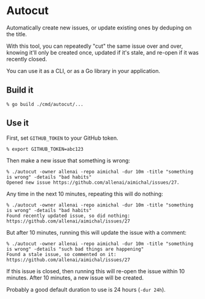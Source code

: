 # Autocut

Automatically create new issues, or update existing ones by deduping on the
title.

With this tool, you can repeatedly "cut" the same issue over and over, knowing
it'll only be created once, updated if it's stale, and re-open if it was
recently closed.

You can use it as a CLI, or as a Go library in your application.

## Build it

```
% go build ./cmd/autocut/...
```

## Use it

First, set `GITHUB_TOKEN` to your GitHub token.

```
% export GITHUB_TOKEN=abc123
```

Then make a new issue that something is wrong:

```
% ./autocut -owner allenai -repo aimichal -dur 10m -title "something is wrong" -details "bad habits"
Opened new issue https://github.com/allenai/aimichal/issues/27.
```

Any time in the next 10 minutes, repeating this will do nothing:

```
% ./autocut -owner allenai -repo aimichal -dur 10m -title "something is wrong" -details "bad habits"
Found recently updated issue, so did nothing: https://github.com/allenai/aimichal/issues/27
```

But after 10 minutes, running this will update the issue with a comment:

```
% ./autocut -owner allenai -repo aimichal -dur 10m -title "something is wrong" -details "such bad things are happening"
Found a stale issue, so commented on it: https://github.com/allenai/aimichal/issues/27
```

If this issue is closed, then running this will re-open the issue within 10
minutes. After 10 minutes, a new issue will be created.

Probably a good default duration to use is 24 hours (`-dur 24h`).
